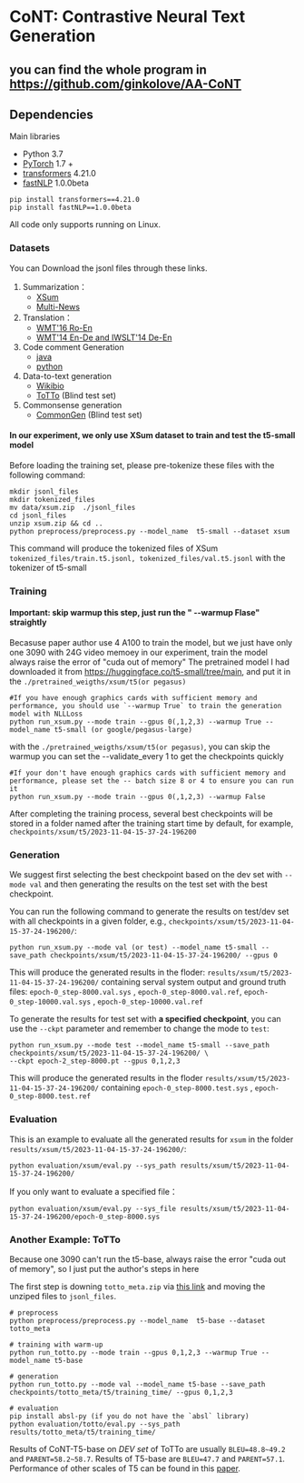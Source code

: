 #  CoNT: Contrastive Neural Text Generation

## you can find the whole program in https://github.com/ginkolove/AA-CoNT
## Dependencies
Main libraries
- Python 3.7
- [PyTorch](https://github.com/pytorch/pytorch) 1.7 +
- [transformers](https://github.com/huggingface/transformers) 4.21.0
- [fastNLP](https://github.com/fastnlp/fastNLP) 1.0.0beta
```
pip install transformers==4.21.0
pip install fastNLP==1.0.0beta
```

	
All code only supports running on Linux.


### Datasets
You can Download the jsonl files through these links.
1. Summarization：
    - [XSum](https://drive.google.com/file/d/1t--UZo4Pnv4HjGhAfun5vDz3JCoqIggq/view?usp=sharing)
    - [Multi-News](https://drive.google.com/file/d/16VdfzvLmmOrYsayujA-Hu4d3i_ejHTln/view?usp=sharing)
2. Translation：
    - [WMT'16 Ro-En](https://drive.google.com/file/d/1rGoylmZvIhNvsoPZda7OZP_0nYUfUpoq/view?usp=sharing)
    - [WMT'14 En-De and IWSLT'14 De-En](https://github.com/ChenxinAn-fdu/CoNT)
3. Code comment Generation
    - [java](https://drive.google.com/file/d/1PBdxKvMTvfCzseactMRffTUwuTI7oAGz/view?usp=sharing)
    - [python](https://drive.google.com/file/d/189xlRW3r3UuMTko73zURfJ3I_LXQ026D/view?usp=sharing)
4. Data-to-text generation  
    - [Wikibio](https://drive.google.com/file/d/1i0BZykxifH2hEdCyB_nZFvs2PT4UdUFJ/view?usp=sharing)
    - [ToTTo](https://drive.google.com/file/d/1nOlhGKpTWPCmAwmEI_gdALkAXlMn2Tbk/view?usp=sharing) (Blind test set)
5. Commonsense generation  
    - [CommonGen](https://drive.google.com/file/d/1UvCBenGMzdQyR25ka_1vmaPwGVFQzqvS/view?usp=sharing) (Blind test set)



#### In our experiment, we only use XSum dataset to train and test the t5-small model
Before loading the training set, please pre-tokenize these files  with the following command:
```
mkdir jsonl_files
mkdir tokenized_files
mv data/xsum.zip  ./jsonl_files
cd jsonl_files
unzip xsum.zip && cd ..
python preprocess/preprocess.py --model_name  t5-small --dataset xsum
``` 
This command will produce the tokenized files of XSum `tokenized_files/train.t5.jsonl, tokenized_files/val.t5.jsonl` with the tokenizer of t5-small  

### Training
#### Important: skip warmup this step, just run the " --warmup Flase" straightly 
Becasuse paper author use 4 A100 to train the model, but we just have only one 3090 with 24G video memoey in our experiment, train the model always raise the error of "cuda out of memory" 
The pretrained model I had downloaded it from https://huggingface.co/t5-small/tree/main, and put it in the `./pretrained_weigths/xsum/t5(or pegasus)`
```
#If you have enough graphics cards with sufficient memory and performance, you should use `--warmup True` to train the generation model with NLLLoss 
python run_xsum.py --mode train --gpus 0(,1,2,3) --warmup True --model_name t5-small (or google/pegasus-large)
```
with the `./pretrained_weigths/xsum/t5(or pegasus)`, you can skip the warmup
you can set the --validate_every 1 to get the checkpoints quickly
```
#If your don't have enough graphics cards with sufficient memory and performance, please set the -- batch size 8 or 4 to ensure you can run it
python run_xsum.py --mode train --gpus 0(,1,2,3) --warmup False
```

After completing the training process,  several best checkpoints will be stored in a folder named after the training start time by default, for example, `checkpoints/xsum/t5/2023-11-04-15-37-24-196200`

### Generation
We suggest first selecting the best checkpoint based on the dev set with `--mode val` and then generating the results on the test set with the best checkpoint. 

You can run the following command to generate the results on test/dev set with all checkpoints in a given folder, e.g., `checkpoints/xsum/t5/2023-11-04-15-37-24-196200/`:
```
python run_xsum.py --mode val (or test) --model_name t5-small --save_path checkpoints/xsum/t5/2023-11-04-15-37-24-196200/ --gpus 0
```
This will produce the generated results in the floder: `results/xsum/t5/2023-11-04-15-37-24-196200/` containing serval system output and ground truth files: `epoch-0_step-8000.val.sys` , `epoch-0_step-8000.val.ref`, `epoch-0_step-10000.val.sys` , `epoch-0_step-10000.val.ref`


To generate the results for test set with  **a specified checkpoint**, you can use the `--ckpt`  parameter and remember to change the mode to `test`:
```
python run_xsum.py --mode test --model_name t5-small --save_path checkpoints/xsum/t5/2023-11-04-15-37-24-196200/ \
--ckpt epoch-2_step-8000.pt --gpus 0,1,2,3
```
This will produce the generated results in the floder `results/xsum/t5/2023-11-04-15-37-24-196200/`  containing `epoch-0_step-8000.test.sys` , `epoch-0_step-8000.test.ref`

### Evaluation
This is an example to evaluate all the generated results for `xsum` in the folder `results/xsum/t5/2023-11-04-15-37-24-196200/`:
```
python evaluation/xsum/eval.py --sys_path results/xsum/t5/2023-11-04-15-37-24-196200/
```
If you only want to evaluate a specified file：
```
python evaluation/xsum/eval.py --sys_file results/xsum/t5/2023-11-04-15-37-24-196200/epoch-0_step-8000.sys
```

### Another Example: ToTTo
Because one 3090 can't run the t5-base, always raise the error "cuda out of memory", so I just put the author's steps in here

The first step is downing `totto_meta.zip` via [this link](https://drive.google.com/file/d/1nOlhGKpTWPCmAwmEI_gdALkAXlMn2Tbk/view?usp=sharing) and moving the unziped files to `jsonl_files`. 
```
# preprocess
python preprocess/preprocess.py --model_name  t5-base --dataset totto_meta

# training with warm-up
python run_totto.py --mode train --gpus 0,1,2,3 --warmup True --model_name t5-base  

# generation
python run_totto.py --mode val --model_name t5-base --save_path checkpoints/totto_meta/t5/training_time/ --gpus 0,1,2,3

# evaluation
pip install absl-py (if you do not have the `absl` library)
python evaluation/totto/eval.py --sys_path results/totto_meta/t5/training_time/
```
Results of CoNT-T5-base on *DEV set* of ToTTo are usually `BLEU=48.8~49.2` and `PARENT=58.2~58.7`.  Results of T5-base are `BLEU=47.7` and `PARENT=57.1`. Performance of other scales of T5 can be found in this [paper](https://arxiv.org/pdf/2005.10433.pdf).   
